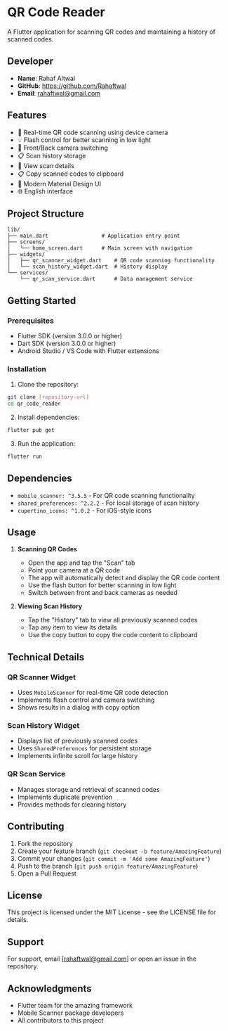 # QR Code Reader

A Flutter application for scanning QR codes and maintaining a history of scanned codes.

## Developer
- **Name**: Rahaf Altwal
- **GitHub**: https://github.com/Rahaftwal
- **Email**: rahaftwal@gmail.com

## Features

- 📱 Real-time QR code scanning using device camera
- 💡 Flash control for better scanning in low light
- 🔄 Front/Back camera switching
- 📋 Scan history storage
- 📝 View scan details
- 📋 Copy scanned codes to clipboard
- 🎨 Modern Material Design UI
- 🌐 English interface

## Project Structure

```
lib/
├── main.dart                 # Application entry point
├── screens/
│   └── home_screen.dart      # Main screen with navigation
├── widgets/
│   ├── qr_scanner_widget.dart    # QR code scanning functionality
│   └── scan_history_widget.dart  # History display
└── services/
    └── qr_scan_service.dart      # Data management service
```

## Getting Started

### Prerequisites

- Flutter SDK (version 3.0.0 or higher)
- Dart SDK (version 3.0.0 or higher)
- Android Studio / VS Code with Flutter extensions

### Installation

1. Clone the repository:
```bash
git clone [repository-url]
cd qr_code_reader
```

2. Install dependencies:
```bash
flutter pub get
```

3. Run the application:
```bash
flutter run
```

## Dependencies

- `mobile_scanner: ^3.5.5` - For QR code scanning functionality
- `shared_preferences: ^2.2.2` - For local storage of scan history
- `cupertino_icons: ^1.0.2` - For iOS-style icons

## Usage

1. **Scanning QR Codes**
   - Open the app and tap the "Scan" tab
   - Point your camera at a QR code
   - The app will automatically detect and display the QR code content
   - Use the flash button for better scanning in low light
   - Switch between front and back cameras as needed

2. **Viewing Scan History**
   - Tap the "History" tab to view all previously scanned codes
   - Tap any item to view its details
   - Use the copy button to copy the code content to clipboard

## Technical Details

### QR Scanner Widget
- Uses `MobileScanner` for real-time QR code detection
- Implements flash control and camera switching
- Shows results in a dialog with copy option

### Scan History Widget
- Displays list of previously scanned codes
- Uses `SharedPreferences` for persistent storage
- Implements infinite scroll for large history

### QR Scan Service
- Manages storage and retrieval of scanned codes
- Implements duplicate prevention
- Provides methods for clearing history

## Contributing

1. Fork the repository
2. Create your feature branch (`git checkout -b feature/AmazingFeature`)
3. Commit your changes (`git commit -m 'Add some AmazingFeature'`)
4. Push to the branch (`git push origin feature/AmazingFeature`)
5. Open a Pull Request

## License

This project is licensed under the MIT License - see the LICENSE file for details.

## Support

For support, email [rahaftwal@gmail.com] or open an issue in the repository.

## Acknowledgments

- Flutter team for the amazing framework
- Mobile Scanner package developers
- All contributors to this project
